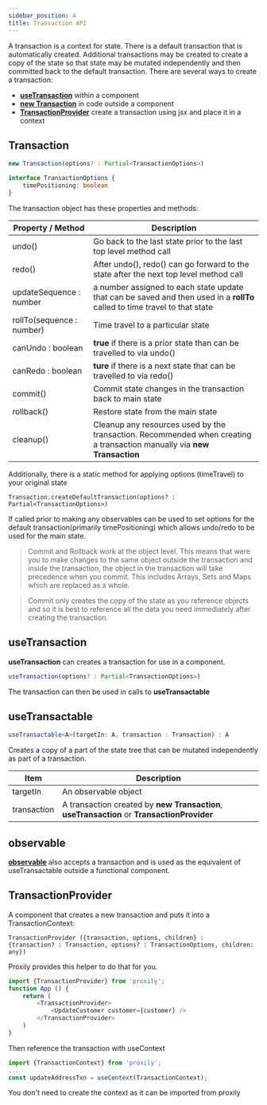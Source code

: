 ```yaml
---
sidebar_position: 4
title: Transaction API
---
```

A transaction is a context for state.  There is a default transaction that is automatically created.  Additional transactions may be created to create a copy of the state so that state may be mutated independently and then committed back to the default transaction. There are several ways to create a transaction:

* [**useTransaction**](#usetransaction) within a component
* [**new Transaction**](#transaction)  in code outside a component
* [**TransactionProvider**](#transactionprovider) create a transaction using jsx and place it in a context

## Transaction 
```typescript
new Transaction(options? : Partial<TransactionOptions>)

interface TransactionOptions {
    timePositioning: boolean
}
```

The transaction object has these properties and methods:

| Property / Method  | Description |
|-|-|
|undo()|Go back to the last state prior to the last top level method call|
|redo()|After undo(), redo() can go forward to the state after the next top level method call|
updateSequence : number| a number assigned to each state update that can be saved and then used in a **rollTo** called to time travel to that state|
|rollTo(sequence : number)| Time travel to a particular state |
|canUndo : boolean|**true** if there is a prior state than can be travelled to via undo()|
|canRedo : boolean|**ture** if there is a next state that can be travelled to via redo()|
|commit()|Commit state changes in the transaction back to main state|
|rollback()|Restore state from the main state|
|cleanup()| Cleanup any resources used by the transaction. Recommended when creating a transaction manually via **new Transaction**  |

Additionally, there is a static method for applying options (timeTravel) to your original state
```
Transaction.createDefaultTransaction(options? : Partial<TransactionOptions>)
```
If called prior to making any observables can be used to set options for the default transaction(primarily timePositioning) which allows undo/redo to be used for the main state.

> Commit and Rollback work at the object level.  This means that were you to make changes to the same object outside the transaction and inside the transaction, the object in the transaction will take precedence when you commit.  This includes Arrays, Sets and Maps which are replaced as a whole.

> Commit only creates the copy of the state as you reference objects and so it is best to reference all the data you need immediately after creating the transaction.


## useTransaction 
**useTransaction** can creates a transaction for use in a component.
```typescript
useTransaction(options? : Partial<TransactionOptions>)
```
The transaction can then be used in calls to **useTransactable**
## useTransactable

```typescript
useTransactable<A>(targetIn: A, transaction : Transaction) : A
```

Creates a copy of a part of the state tree that can be mutated independently as part of a transaction.

| Item  | Description |
|-|-|
|targetIn| An observable object|
|transaction| A transaction created by **new Transaction**, **useTransaction** or **TransactionProvider** |

## observable ##

[**observable**](observable#observable) also accepts a transaction and is used as the equivalent of useTransactable outside a functional component.


## TransactionProvider
A component that creates a new transaction and puts it into a TransactionContext:
```
TransactionProvider ({transaction, options, children} :
{transaction? : Transaction, options? : TransactionOptions, children: any})
```
Proxily provides this helper to do that for you.
```typescript jsx
import {TransactionProvider} from 'proxily';
function App () {
    return (
        <TransactionProvider>
            <UpdateCustomer customer={customer} />
        </TransactionProvider>
    )
}
```
Then reference the transaction with useContext
```typescript
import {TransactionContext} from 'proxily';
...
const updateAddressTxn = useContext(TransactionContext);
```
You don't need to create the context as it can be imported from proxily
